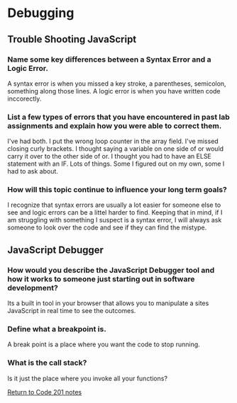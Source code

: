 # Debugging

## Trouble Shooting JavaScript

### Name some key differences between a Syntax Error and a Logic Error.

A syntax error is when you missed a key stroke, a parentheses, semicolon, something along those lines. A logic error is when you have written code inccorectly.

### List a few types of errors that you have encountered in past lab assignments and explain how you were able to correct them.

I've had both. I put the wrong loop counter in the array field. I've missed closing curly brackets. I thought saying a variable on one side of or would carry it over to the other side of or. I thought you had to have an ELSE statement with an IF. Lots of things. Some I figured out on my own, some I had to ask about.

### How will this topic continue to influence your long term goals?

I recognize that syntax errors are usually a lot easier for someone else to see and logic errors can be a littel harder to find. Keeping that in mind, if I am struggling with something I suspect is a syntax error, I will always ask someone to look over the code and see if they can find the mistype.

## JavaScript Debugger

### How would you describe the JavaScript Debugger tool and how it works to someone just starting out in software development?

Its a built in tool in your browser that allows you to manipulate a sites JavaScript in real time to see the outcomes.

### Define what a breakpoint is.

A break point is a place where you want the code to stop running.

### What is the call stack?

Is it just the place where you invoke all your functions?

[Return to Code 201 notes](README.md)
